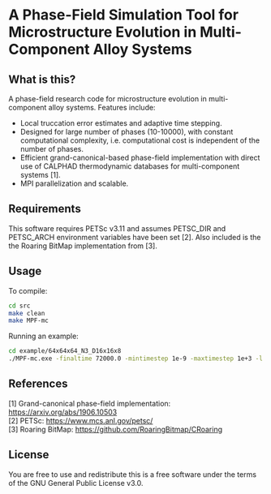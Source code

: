 # A Phase-Field Simulation Tool for Microstructure Evolution in Multi-Component Alloy Systems

## What is this?

A phase-field research code for microstructure evolution in multi-component alloy systems. Features include:

- Local truccation error estimates and adaptive time stepping.
- Designed for large number of phases (10-10000), with constant computational complexity, i.e. computational cost is independent of the number of phases.
- Efficient grand-canonical-based phase-field implementation with direct use of CALPHAD thermodynamic databases for multi-component systems [1].
- MPI parallelization and scalable.

## Requirements

This software requires PETSc v3.11 and assumes PETSC_DIR and PETSC_ARCH environment variables have been set [2]. Also included is the the Roaring BitMap implementation from [3].

## Usage

To compile:
```bash
cd src
make clean
make MPF-mc
```

Running an example:
```bash
cd example/64x64x64_N3_D16x16x8
./MPF-mc.exe -finaltime 72000.0 -mintimestep 1e-9 -maxtimestep 1e+3 -l 5 -ptol 1e-2 -ctol 1e-3 -kI 0.2 -geomfile 64x64x64_N3_D16x16x8.geom -interfacefile N3.interface -outfreq 5000 -outfile 64x64x64_N3_D16x16x8
```

## References

[1] Grand-canonical phase-field implementation: https://arxiv.org/abs/1906.10503  
[2] PETSc: https://www.mcs.anl.gov/petsc/  
[3] Roaring BitMap: https://github.com/RoaringBitmap/CRoaring

## License

You are free to use and redistribute this is a free software under the terms of the GNU General Public License v3.0.
 
